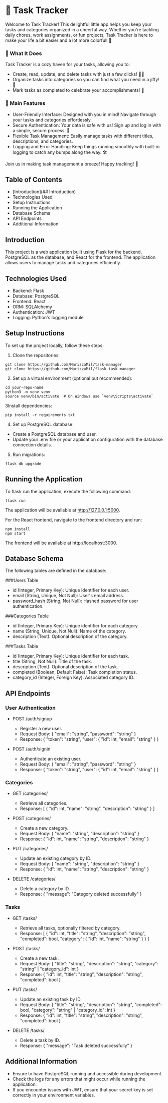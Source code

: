 # 🐾 Task Tracker

Welcome to Task Tracker! This delightful little app helps you keep your tasks and categories organized in a cheerful way. Whether you're tackling daily chores, work assignments, or fun projects, Task Tracker is here to make your life a bit easier and a lot more colorful! 🌈

### 🌟 What It Does
Task Tracker is a cozy haven for your tasks, allowing you to:

* Create, read, update, and delete tasks with just a few clicks! 📝✨
* Organize tasks into categories so you can find what you need in a jiffy! 🎨
* Mark tasks as completed to celebrate your accomplishments! 🎉

### 🎈 Main Features

* User-Friendly Interface: Designed with you in mind! Navigate through your tasks and categories effortlessly.
* Secure Authentication: Your data is safe with us! Sign up and log in with a simple, secure process. 🔐
* Flexible Task Management: Easily manage tasks with different titles, descriptions, and categories.
* Logging and Error Handling: Keep things running smoothly with built-in logging to catch any bumps along the way. 🛠️
  
Join us in making task management a breeze! Happy tracking! 🥳

## Table of Contents

* [Introduction](## Introduction)
* Technologies Used
* Setup Instructions
* Running the Application
* Database Schema
* API Endpoints
* Additional Information

## Introduction

This project is a web application built using Flask for the backend, PostgreSQL as the database, and React for the frontend. The application allows users to manage tasks and categories efficiently.

## Technologies Used

* Backend: Flask
* Database: PostgreSQL
* Frontend: React
* ORM: SQLAlchemy
* Authentication: JWT
* Logging: Python's logging module

## Setup Instructions

To set up the project locally, follow these steps:

1. Clone the repositories:
```
git clone https://github.com/MarizzaMil/task-manager
git clone https://github.com/MarizzaMil/flask_task_manager
```



2. Set up a virtual environment (optional but recommended):
```
cd your-repo-name
python3 -m venv venv
source venv/bin/activate  # On Windows use `venv\Scripts\activate`
```

3Install dependencies:
```
pip install -r requirements.txt
```

4. Set up PostgreSQL database:

* Create a PostgreSQL database and user.
* Update your .env file or your application configuration with the database connection details.
  
5. Run migrations:

```
flask db upgrade
```

## Running the Application

To flask run the application, execute the following command:

```
flask run
```
The application will be available at http://127.0.0.1:5000.


For the React frontend, navigate to the frontend directory and run:
```
npm install
npm start
```
The frontend will be available at http://localhost:3000.

## Database Schema

The following tables are defined in the database:

###Users Table
* id (Integer, Primary Key): Unique identifier for each user.
* email (String, Unique, Not Null): User's email address.
* password_hash (String, Not Null): Hashed password for user authentication.

###Categories Table
* id (Integer, Primary Key): Unique identifier for each category.
* name (String, Unique, Not Null): Name of the category.
* description (Text): Optional description of the category.


###Tasks Table
* id (Integer, Primary Key): Unique identifier for each task.
* title (String, Not Null): Title of the task.
* description (Text): Optional description of the task.
* completed (Boolean, Default False): Task completion status.
* category_id (Integer, Foreign Key): Associated category ID.

## API Endpoints

### User Authentication

- POST /auth/signup
  - Register a new user.
  - Request Body: { "email": "string", "password": "string" }
  - Response: { "token": "string", "user": { "id": int, "email": "string" } }
    
- POST /auth/signin
  - Authenticate an existing user.
  - Request Body: { "email": "string", "password": "string" }
  - Response: { "token": "string", "user": { "id": int, "email": "string" } }
 
### Categories

- GET /categories/
  - Retrieve all categories.
  - Response: [ { "id": int, "name": "string", "description": "string" } ]

- POST /categories/
  - Create a new category.
  - Request Body: { "name": "string", "description": "string" }
  - Response: { "id": int, "name": "string", "description": "string" }

- PUT /categories/<id>
  - Update an existing category by ID.
  - Request Body: { "name": "string", "description": "string" }
  - Response: { "id": int, "name": "string", "description": "string" }

- DELETE /categories/<id>
  - Delete a category by ID.
  - Response: { "message": "Category deleted successfully" }

### Tasks

- GET /tasks/
  - Retrieve all tasks, optionally filtered by category.
  - Response: [ { "id": int, "title": "string", "description": "string", "completed": bool, "category": { "id": int, "name": "string" } } ]

- POST /tasks/
  - Create a new task.
  - Request Body: { "title": "string", "description": "string", "category": "string" | "category_id": int }
  - Response: { "id": int, "title": "string", "description": "string", "completed": bool }

- PUT /tasks/<id>
  - Update an existing task by ID.
  - Request Body: { "title": "string", "description": "string", "completed": bool, "category": "string" | "category_id": int }
  - Response: { "id": int, "title": "string", "description": "string", "completed": bool }

- DELETE /tasks/<id>
  - Delete a task by ID.
  - Response: { "message": "Task deleted successfully" }

## Additional Information
* Ensure to have PostgreSQL running and accessible during development.
* Check the logs for any errors that might occur while running the application.
* If you encounter issues with JWT, ensure that your secret key is set correctly in your environment variables.

